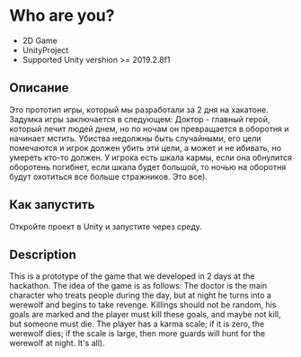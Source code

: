 # Who are you?

- 2D Game
- UnityProject
- Supported Unity vershion >= 2019.2.8f1

## Описание
Это прототип игры, который мы разработали за 2 дня на хакатоне.
Задумка игры заключается в следующем:
Доктор - главный герой, который лечит людей днем, но по ночам он превращается в оборотня и начинает мстить. Убиства недолжны быть случайными, его цели помечаются и игрок должен убить эти цели, а может и не ибивать, но умереть кто-то должен. У игрока есть шкала кармы, если она обнулится оборотень погибнет, если шкала будет большой, то ночью на оборотня будут охотиться все больше стражников.
Это все).

## Как запустить
Откройте проект в Unity и запустите через среду.

## Description
This is a prototype of the game that we developed in 2 days at the hackathon.
The idea of the game is as follows:
The doctor is the main character who treats people during the day, but at night he turns into a werewolf and begins to take revenge. Killings should not be random, his goals are marked and the player must kill these goals, and maybe not kill, but someone must die. The player has a karma scale; if it is zero, the werewolf dies; if the scale is large, then more guards will hunt for the werewolf at night.
It's all).
